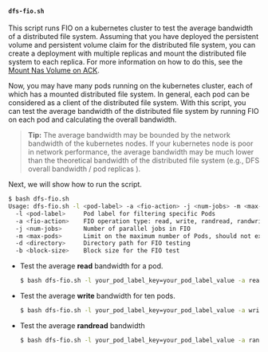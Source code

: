 #### `dfs-fio.sh`

This script runs FIO on a kubernetes cluster to test the average bandwidth of a distributed file system. Assuming that you have deployed the persistent volume and persistent volume claim for the distributed file system, you can create a deployment with multiple replicas and mount the distributed file system to each replica. For more information on how to do this, see the [Mount Nas Volume on ACK](https://www.alibabacloud.com/help/en/ack/serverless-kubernetes/user-guide/mount-a-statically-provisioned-nas-volume).

Now, you may have many pods running on the kubernetes cluster, each of which has a mounted distributed file system. In general, each pod can be considered as a client of the distributed file system. With this script, you can test the average bandwidth of the distributed file system by running FIO on each pod and calculating the overall bandwidth.

> **Tip:** The average bandwidth may be bounded by the network bandwidth of the kubernetes nodes. If your kubernetes node is poor in network performance, the average bandwidth may be much lower than the theoretical bandwidth of the distributed file system (e.g., DFS overall bandwidth / pod replicas ).

Next, we will show how to run the script.

```bash
$ bash dfs-fio.sh   
Usage: dfs-fio.sh -l <pod-label> -a <fio-action> -j <num-jobs> -m <max-pods> -d <directory> -b <block-size>
  -l <pod-label>     Pod label for filtering specific Pods
  -a <fio-action>    FIO operation type: read, write, randread, randwrite
  -j <num-jobs>      Number of parallel jobs in FIO
  -m <max-pods>      Limit on the maximum number of Pods, should not exceed the total number of Pods
  -d <directory>     Directory path for FIO testing
  -b <block-size>    Block size for the FIO test
```

- Test the average **read** bandwidth for a pod.

  ```bash
  $ bash dfs-fio.sh -l your_pod_label_key=your_pod_label_value -a read -j 1 -m 1 -d /your/dfs/mountpath -b 4992k -n default
  ```

- Test the average **write** bandwidth for ten pods.

  ```bash
  $ bash dfs-fio.sh -l your_pod_label_key=your_pod_label_value -a write -j 1 -m 10 -d /your/dfs/mountpath -b 4992k -n default
  ```

- Test the average **randread** bandwidth

  ```bash
  $ bash dfs-fio.sh -l your_pod_label_key=your_pod_label_value -a randread -j 1 -m 10 -d /your/dfs/mountpath -b 4992k -n default
  ```

